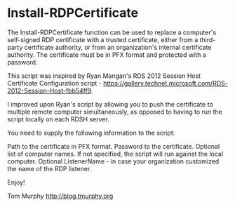 # Install-RDPCertificate

The Install-RDPCertificate function can be used to replace a computer's self-signed RDP certificate with a trusted certificate, either from a third-party certificate authority, or from an organization's internal certificate authority. The certificate must be in PFX format and protected with a password.

This script was inspired by Ryan Mangan's RDS 2012 Session Host Certificate Configuration script - https://gallery.technet.microsoft.com/RDS-2012-Session-Host-fbb54ff9.

I improved upon Ryan's script by allowing you to push the certificate to multiple remote computer simultaneously, as opposed to having to run the script locally on each RDSH server.

You need to supply the following information to the script:

Path to the certificate in PFX format.
Password to the certificate.
Optional list of computer names. If not specified, the script will run against the local computer.
Optional ListenerName - in case your organization customized the name of the RDP listener.

Enjoy!

Tom Murphy
http://blog.tmurphy.org
